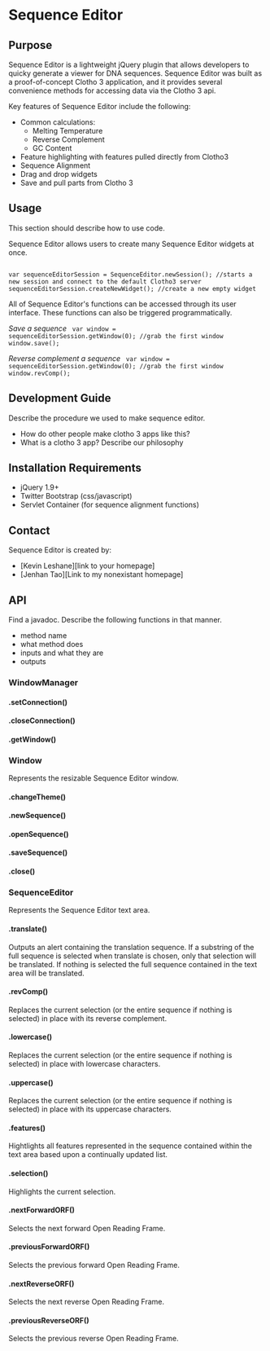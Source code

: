 Sequence Editor
===============
Purpose
---------------
Sequence Editor is a lightweight jQuery plugin that allows developers to quicky generate a viewer for DNA sequences. Sequence Editor was built as a proof-of-concept Clotho 3 application, and it provides several convenience methods for accessing data via the Clotho 3 api.

Key features of Sequence Editor include the following:
* Common calculations:
  * Melting Temperature
  * Reverse Complement
  * GC Content
* Feature highlighting with features pulled directly from Clotho3
* Sequence Alignment
* Drag and drop widgets
* Save and pull parts from Clotho 3

Usage
---------------
This section should describe how to use code.

Sequence Editor allows users to create many Sequence Editor widgets at once.

<code>
var sequenceEditorSession = SequenceEditor.newSession(); //starts a new session and connect to the default Clotho3 server
sequenceEditorSession.createNewWidget(); //create a new empty widget
</code>

All of Sequence Editor's functions can be accessed through its user interface. These functions can also be triggered programmatically. 

*Save a sequence*
<code>
var window = sequenceEditorSession.getWindow(0); //grab the first window
window.save();
</code>

*Reverse complement a sequence*
<code>
var window = sequenceEditorSession.getWindow(0); //grab the first window
window.revComp();
</code>

Development Guide
---------------
Describe the procedure we used to make sequence editor. 
* How do other people make clotho 3 apps like this?
* What is a clotho 3 app? Describe our philosophy

Installation Requirements
---------------
* jQuery 1.9+
* Twitter Bootstrap (css/javascript)
* Servlet Container (for sequence alignment functions)

Contact
---------------
Sequence Editor is created by:
* [Kevin Leshane][link to your homepage]
* [Jenhan Tao][Link to my nonexistant homepage]

API
---------------
Find a javadoc. Describe the following functions in that manner. 
* method name
* what method does
* inputs and what they are
* outputs

### WindowManager ###

#### .setConnection() ####

#### .closeConnection() ####

#### .getWindow() ####


### Window ###
Represents the resizable Sequence Editor window.

#### .changeTheme() ####

#### .newSequence() ####

#### .openSequence() ####

#### .saveSequence() ####

#### .close() ####



### SequenceEditor ###
Represents the Sequence Editor text area.


#### .translate() ####
Outputs an alert containing the translation sequence. If a substring of the full sequence is selected when translate is chosen, only that selection will be translated. If nothing is selected the full sequence contained in the text area will be translated.


#### .revComp() ####
Replaces the current selection (or the entire sequence if nothing is selected) in place with its reverse complement.


#### .lowercase() ####
Replaces the current selection (or the entire sequence if nothing is selected) in place with lowercase characters.


#### .uppercase() ####
Replaces the current selection (or the entire sequence if nothing is selected) in place with its uppercase characters.


#### .features() ####
Hightlights all features represented in the sequence contained within the text area based upon a continually updated list.


#### .selection() ####
Highlights the current selection.


#### .nextForwardORF() ####
Selects the next forward Open Reading Frame.


#### .previousForwardORF() ####
Selects the previous forward Open Reading Frame.


#### .nextReverseORF() ####
Selects the next reverse Open Reading Frame.


#### .previousReverseORF() ####
Selects the previous reverse Open Reading Frame.
